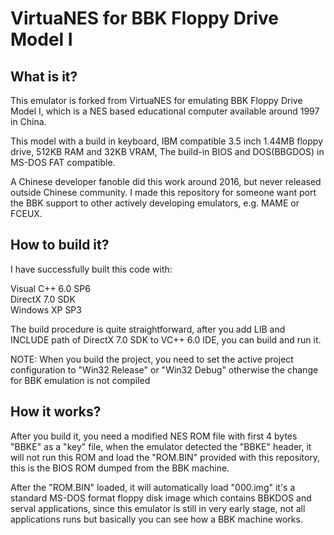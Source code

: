 ﻿# VirtuaNES for BBK Floppy Drive Model I

## What is it?

This emulator is forked from VirtuaNES for emulating BBK Floppy Drive Model I, which is a NES based educational computer available around 1997 in China.

This model with a build in keyboard, IBM compatible 3.5 inch 1.44MB floppy drive, 512KB RAM and 32KB VRAM, The build-in BIOS and DOS(BBGDOS) in MS-DOS FAT compatible.

A Chinese developer fanoble did this work around 2016, but never released outside Chinese community. I made this repository for someone want port the BBK support to other actively developing emulators, e.g. MAME or FCEUX.

## How to build it?

I have successfully built this code with:

Visual C++ 6.0 SP6  
DirectX 7.0 SDK  
Windows XP SP3

The build procedure is quite straightforward, after you add LIB and INCLUDE path of DirectX 7.0 SDK to VC++ 6.0 IDE, you can build and run it.

NOTE: When you build the project, you need to set the active project configuration to "Win32 Release" or "Win32 Debug" otherwise the change for BBK emulation is not compiled

## How it works?

After you build it, you need a modified NES ROM file with first 4 bytes "BBKE" as a "key" file, when the emulator detected the "BBKE" header, it will not run this ROM and load the "ROM.BIN" provided with this repository, this is the BIOS ROM dumped from the BBK machine.

After the "ROM.BIN" loaded, it will automatically load "000.img" it's a standard MS-DOS format floppy disk image which contains BBKDOS and serval applications, since this emulator is still in very early stage, not all applications runs but basically you can see how a BBK machine works.
